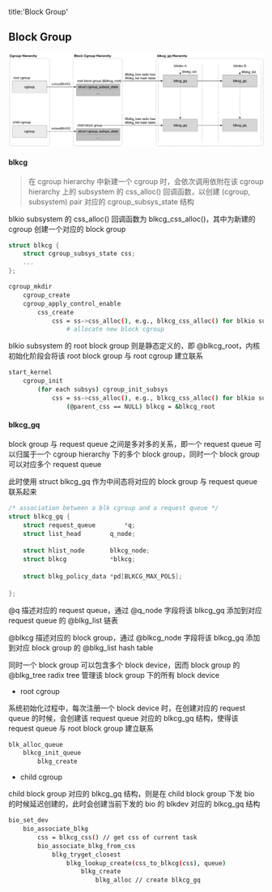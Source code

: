 title:'Block Group'
## Block Group

![block_group](media/16228831819921/block_group.jpg)


#### blkcg

> 在 cgroup hierarchy 中新建一个 cgroup 时，会依次调用依附在该 cgroup hierarchy 上的 subsystem 的 css_alloc() 回调函数，以创建 (cgroup, subsystem) pair 对应的 cgroup_subsys_state 结构

blkio subsystem 的 css_alloc() 回调函数为 blkcg_css_alloc()，其中为新建的 cgroup 创建一个对应的 block group

```c
struct blkcg {
	struct cgroup_subsys_state css;
	...
};
```

```sh
cgroup_mkdir
    cgroup_create
    cgroup_apply_control_enable
        css_create
            css = ss->css_alloc(), e.g., blkcg_css_alloc() for blkio subsys
                # allocate new block cgroup
```


blkio subsystem 的 root block group 则是静态定义的，即 @blkcg_root，内核初始化阶段会将该 root block group 与 root cgroup 建立联系

```sh
start_kernel
    cgroup_init
        (for each subsys) cgroup_init_subsys
            css = ss->css_alloc(), e.g., blkcg_css_alloc() for blkio subsys
                (@parent_css == NULL) blkcg = &blkcg_root   
```


#### blkcg_gq

block group 与 request queue 之间是多对多的关系，即一个 request queue 可以归属于一个 cgroup hierarchy 下的多个 block group，同时一个 block group 可以对应多个 request queue

此时使用 struct blkcg_gq 作为中间态将对应的 block group 与 request queue 联系起来

```c
/* association between a blk cgroup and a request queue */
struct blkcg_gq {
	struct request_queue		*q;
	struct list_head		q_node;
	
	struct hlist_node		blkcg_node;
	struct blkcg			*blkcg;

	struct blkg_policy_data	*pd[BLKCG_MAX_POLS];

};
```

@q 描述对应的 request queue，通过 @q_node 字段将该 blkcg_gq 添加到对应 request queue 的 @blkg_list 链表

@blkcg 描述对应的 block group，通过 @blkcg_node 字段将该 blkcg_gq 添加到对应 block group 的 @blkg_list hash table

同时一个 block group 可以包含多个 block device，因而 block group 的 @blkg_tree radix tree 管理该 block group 下的所有 block device


- root cgroup

系统初始化过程中，每次注册一个 block device 时，在创建对应的 request queue 的时候，会创建该 request queue 对应的 blkcg_gq 结构，使得该 request queue 与 root block group 建立联系

```c
blk_alloc_queue
    blkcg_init_queue
        blkg_create
```


- child cgroup

child block group 对应的 blkcg_gq 结构，则是在 child block group 下发 bio 的时候延迟创建的，此时会创建当前下发的 bio 的 blkdev 对应的 blkcg_gq 结构

```sh
bio_set_dev
    bio_associate_blkg
        css = blkcg_css() // get css of current task
        bio_associate_blkg_from_css
            blkg_tryget_closest
                blkg_lookup_create(css_to_blkcg(css), queue)
                    blkg_create
                        blkg_alloc // create blkcg_gq
```


